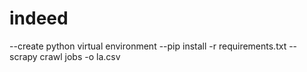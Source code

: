 # indeed
--create python virtual environment
--pip install -r requirements.txt
--scrapy crawl jobs -o la.csv
